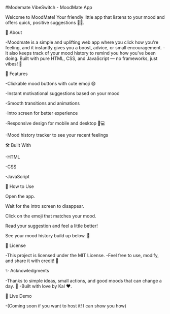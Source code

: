 #Modemate
VibeSwitch - MoodMate App

Welcome to MoodMate! Your friendly little app that listens to your mood and offers quick, positive suggestions 💬✨.

📖 About

-Moodmate is a simple and uplifting web app where you click how you're feeling, and it instantly gives you a boost, advice, or small encouragement. -It also keeps track of your mood history to remind you how you've been doing. Built with pure HTML, CSS, and JavaScript — no frameworks, just vibes! 🚀

🎯 Features

-Clickable mood buttons with cute emoji 😄

-Instant motivational suggestions based on your mood

-Smooth transitions and animations

-Intro screen for better experience

-Responsive design for mobile and desktop 📱💻

-Mood history tracker to see your recent feelings

🛠️ Built With

-HTML

-CSS

-JavaScript

🚀 How to Use

Open the app.

Wait for the intro screen to disappear.

Click on the emoji that matches your mood.

Read your suggestion and feel a little better!

See your mood history build up below. 🎉

📄 License

-This project is licensed under the MIT License. -Feel free to use, modify, and share it with credit! 🙏

✨ Acknowledgments

-Thanks to simple ideas, small actions, and good moods that can change a day. 🌟 -Built with love by Kal ❤️.

🚀 Live Demo

-(Coming soon if you want to host it! I can show you how)
